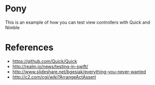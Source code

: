 # Pony
This is an example of how you can test view controllers with Quick and Nimble
# References
* https://github.com/Quick/Quick
* http://realm.io/news/testing-in-swift/
* http://www.slideshare.net/bgesiak/everything-you-never-wanted
* http://c2.com/cgi/wiki?ArrangeActAssert
